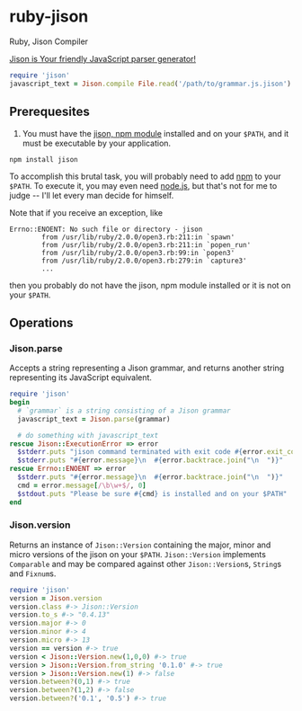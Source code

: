 ruby-jison
==========

Ruby, Jison Compiler

[Jison is Your friendly JavaScript parser generator!](http://zaach.github.io/jison/)

```Ruby
require 'jison'
javascript_text = Jison.compile File.read('/path/to/grammar.js.jison')
```

Prerequesites
-------------
1. You must have the [jison, npm module](https://npmjs.org/package/jison "jison")
installed and on your `$PATH`, and it must be executable by your application.

```Shell
npm install jison
```

To accomplish this brutal task, you will probably need to add
[npm](https://github.com/isaacs/npm "npm") to your `$PATH`. To execute it, you
may even need [node.js](http://nodejs.org/ "node.js"), but that's not for me to
judge -- I'll let every man decide for himself.

Note that if you receive an exception, like

```
Errno::ENOENT: No such file or directory - jison
        from /usr/lib/ruby/2.0.0/open3.rb:211:in `spawn'
        from /usr/lib/ruby/2.0.0/open3.rb:211:in `popen_run'
        from /usr/lib/ruby/2.0.0/open3.rb:99:in `popen3'
        from /usr/lib/ruby/2.0.0/open3.rb:279:in `capture3'
        ...
```

then you probably do not have the jison, npm module installed or it is not on
your `$PATH`.

Operations
----------

### Jison.parse

Accepts a string representing a Jison grammar, and returns another string
representing its JavaScript equivalent.

```Ruby
require 'jison'
begin
  # `grammar` is a string consisting of a Jison grammar
  javascript_text = Jison.parse(grammar)

  # do something with javascript_text
rescue Jison::ExecutionError => error
  $stderr.puts "jison command terminated with exit code #{error.exit_code}"
  $stderr.puts "#{error.message}\n  #{error.backtrace.join("\n  ")}"
rescue Errno::ENOENT => error
  $stderr.puts "#{error.message}\n  #{error.backtrace.join("\n  ")}"
  cmd = error.message[/\b\w+$/, 0]
  $stdout.puts "Please be sure #{cmd} is installed and on your $PATH"
end
```

### Jison.version

Returns an instance of `Jison::Version` containing the major, minor and micro
versions of the jison on your `$PATH`.  `Jison::Version` implements `Comparable`
and may be compared against other `Jison::Version`s, `String`s and `Fixnum`s.

```Ruby
require 'jison'
version = Jison.version
version.class #-> Jison::Version
version.to_s #-> "0.4.13"
version.major #-> 0
version.minor #-> 4
version.micro #-> 13
version == version #-> true
version < Jison::Version.new(1,0,0) #-> true
version > Jison::Version.from_string '0.1.0' #-> true
version > Jison::Version.new(1) #-> false
version.between?(0,1) #-> true
version.between?(1,2) #-> false
version.between?('0.1', '0.5') #-> true
```
